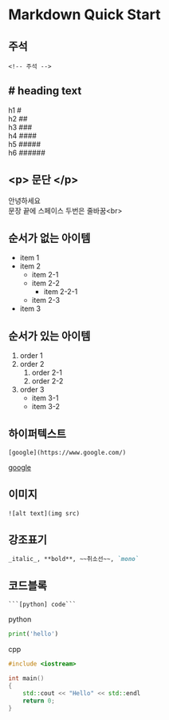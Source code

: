 # Markdown Quick Start

## 주석

`<!-- 주석 -->`

## \# heading text

h1 #  
h2 ##  
h3 ###  
h4 ####  
h5 #####  
h6 ######

## \<p> 문단 \</p>

안녕하세요  
문장 끝에 스페이스 두번은 줄바꿈\<br>

## 순서가 없는 아이템

- item 1
- item 2
  - item 2-1
  - item 2-2
    - item 2-2-1
  - item 2-3
- item 3

## 순서가 있는 아이템

1. order 1
2. order 2
   1. order 2-1
   2. order 2-2
3. order 3
   - item 3-1
   - item 3-2

## 하이퍼텍스트

`[google](https://www.google.com/)`

[google](https://www.google.com/)

## 이미지

`![alt text](img src)`

## 강조표기

```md
_italic_, **bold**, ~~취소선~~, `mono`
```

## 코드블록

` ```[python] code``` `


python

```python
print('hello')
```

cpp

```cpp
#include <iostream>

int main()
{
    std::cout << "Hello" << std::endl
    return 0;
}
```